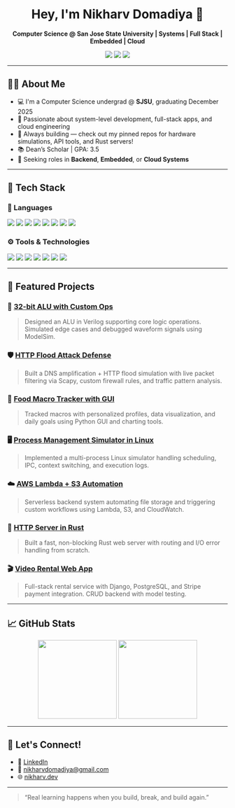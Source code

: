 <h1 align="center">Hey, I'm Nikharv Domadiya 👋</h1>

<p align="center">
  <b>Computer Science @ San Jose State University | Systems | Full Stack | Embedded | Cloud</b>
</p>

<p align="center">
  <a href="mailto:nikharvdomadiya@gmail.com"><img src="https://img.shields.io/badge/email-D14836?style=for-the-badge&logo=gmail&logoColor=white" /></a>
  <a href="https://www.linkedin.com/in/nikharv/"><img src="https://img.shields.io/badge/linkedin-0077B5?style=for-the-badge&logo=linkedin&logoColor=white" /></a>
  <img src="https://img.shields.io/badge/phone-+1 (973)%20388--9876-black?style=for-the-badge" />
</p>

---

## 👨‍🎓 About Me

- 💻 I'm a Computer Science undergrad @ **SJSU**, graduating December 2025
- 🧠 Passionate about system-level development, full-stack apps, and cloud engineering
- 🔭 Always building — check out my pinned repos for hardware simulations, API tools, and Rust servers!
- 📚 Dean’s Scholar | GPA: 3.5
- 🎯 Seeking roles in **Backend**, **Embedded**, or **Cloud Systems**

---

## 🧰 Tech Stack

### 💬 Languages
<p>
  <img src="https://img.shields.io/badge/Python-3776AB?style=for-the-badge&logo=python&logoColor=white" />
  <img src="https://img.shields.io/badge/Java-ED8B00?style=for-the-badge&logo=java&logoColor=white" />
  <img src="https://img.shields.io/badge/JavaScript-F7DF1E?style=for-the-badge&logo=javascript&logoColor=black" />
  <img src="https://img.shields.io/badge/C/C++-00599C?style=for-the-badge&logo=cplusplus&logoColor=white" />
  <img src="https://img.shields.io/badge/Rust-000000?style=for-the-badge&logo=rust&logoColor=white" />
  <img src="https://img.shields.io/badge/SQL-4479A1?style=for-the-badge&logo=mysql&logoColor=white" />
  <img src="https://img.shields.io/badge/Bash-4EAA25?style=for-the-badge&logo=gnubash&logoColor=white" />
  <img src="https://img.shields.io/badge/Verilog-757575?style=for-the-badge" />
</p>

### ⚙️ Tools & Technologies
<p>
  <img src="https://img.shields.io/badge/Git-F05032?style=for-the-badge&logo=git&logoColor=white" />
  <img src="https://img.shields.io/badge/Postman-FF6C37?style=for-the-badge&logo=postman&logoColor=white" />
  <img src="https://img.shields.io/badge/Docker-2496ED?style=for-the-badge&logo=docker&logoColor=white" />
  <img src="https://img.shields.io/badge/AWS-232F3E?style=for-the-badge&logo=amazonaws&logoColor=white" />
  <img src="https://img.shields.io/badge/Heroku-430098?style=for-the-badge&logo=heroku&logoColor=white" />
  <img src="https://img.shields.io/badge/Linux-FCC624?style=for-the-badge&logo=linux&logoColor=black" />
  <img src="https://img.shields.io/badge/SQLite-003B57?style=for-the-badge&logo=sqlite&logoColor=white" />
</p>

---

## 📌 Featured Projects

### 🔧 [32-bit ALU with Custom Ops](https://github.com/Nikharv/CS147-DaVinci-CPU)
> Designed an ALU in Verilog supporting core logic operations. Simulated edge cases and debugged waveform signals using ModelSim.

### 🛡️ [HTTP Flood Attack Defense](https://github.com/MrKarkeys/CS166Proj)
> Built a DNS amplification + HTTP flood simulation with live packet filtering via Scapy, custom firewall rules, and traffic pattern analysis.

### 🍱 [Food Macro Tracker with GUI](https://github.com/Smalls141414/CS151-MacroTracker)
> Tracked macros with personalized profiles, data visualization, and daily goals using Python GUI and charting tools.

### 🖥️ [Process Management Simulator in Linux](https://github.com/Nikharv/CS149-OS-Process-Simulator)
> Implemented a multi-process Linux simulator handling scheduling, IPC, context switching, and execution logs.

### ☁️ [AWS Lambda + S3 Automation](https://github.com/Nikharv/)
> Serverless backend system automating file storage and triggering custom workflows using Lambda, S3, and CloudWatch.

### 🦀 [HTTP Server in Rust](https://github.com/Nikharv/)
> Built a fast, non-blocking Rust web server with routing and I/O error handling from scratch.

### 🎬 [Video Rental Web App](https://github.com/Nikharv/)
> Full-stack rental service with Django, PostgreSQL, and Stripe payment integration. CRUD backend with model testing.

---

## 📈 GitHub Stats

<p align="center">
  <img src="https://github-readme-stats.vercel.app/api?username=Nikharv&show_icons=true&theme=radical" height="180" />
  <img src="https://github-readme-stats.vercel.app/api/top-langs/?username=Nikharv&layout=compact&theme=radical" height="180"/>
</p>

---

## 🤝 Let's Connect!

- 💼 [LinkedIn](https://www.linkedin.com/in/nikharv/)
- 📧 nikharvdomadiya@gmail.com
- 🌐 [nikharv.dev](https://your-portfolio.com) <!-- optional -->

---

> “Real learning happens when you build, break, and build again.”
